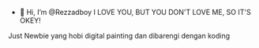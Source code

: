 - 👋 Hi, I’m @Rezzadboy
I LOVE YOU, BUT YOU DON'T LOVE ME, SO IT'S OKEY!

Just Newbie yang hobi digital painting dan dibarengi dengan koding



